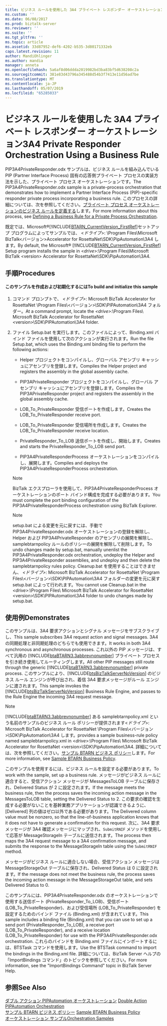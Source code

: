 ```yaml
---
title: ビジネス ルールを使用した 3A4 プライベート レスポンダー オーケストレーション |Microsoft Docs
ms.custom: ''
ms.date: 06/08/2017
ms.prod: biztalk-server
ms.reviewer: ''
ms.suite: ''
ms.tgt_pltfrm: ''
ms.topic: article
ms.assetid: 33d87952-def6-4202-b535-3d80171332eb
caps.latest.revision: 11
author: MandiOhlinger
ms.author: mandia
manager: anneta
ms.openlocfilehash: 5a6af8d06ddda2019982bd3ba83bf5d638208c2a
ms.sourcegitcommit: 381e83d43796a345488d54b3f7413e11d56ad7be
ms.translationtype: MT
ms.contentlocale: ja-JP
ms.lasthandoff: 05/07/2019
ms.locfileid: "65285033"
---
```

# <a name="3a4-private-responder-orchestration-using-a-business-rule"></a><span data-ttu-id="c156e-102">ビジネス ルールを使用した 3A4 プライベート レスポンダー オーケストレーション</span><span class="sxs-lookup"><span data-stu-id="c156e-102">3A4 Private Responder Orchestration Using a Business Rule</span></span>
<span data-ttu-id="c156e-103">PIP3A4PrivateResponder.odx サンプルは、ビジネス ルールを組み込んでいる PIP (Partner Interface Process) 固有の応答側プライベート プロセスの実装方法を示した、プライベート プロセス オーケストレーションです。</span><span class="sxs-lookup"><span data-stu-id="c156e-103">The PIP3A4PrivateResponder.odx sample is a private-process orchestration that demonstrates how to implement a Partner Interface Process (PIP)-specific responder private process incorporating a business rule.</span></span> <span data-ttu-id="c156e-104">このプロセスの詳細については、次を参照してください。[プライベート プロセス オーケストレーションのビジネス ルールを定義する](../../adapters-and-accelerators/accelerator-rosettanet/defining-a-business-rule-for-a-private-process-orchestration.md)します。</span><span class="sxs-lookup"><span data-stu-id="c156e-104">For more information about this process, see [Defining a Business Rule for a Private Process Orchestration](../../adapters-and-accelerators/accelerator-rosettanet/defining-a-business-rule-for-a-private-process-orchestration.md).</span></span>  
  
 <span data-ttu-id="c156e-105">既定では、Microsoft®[!INCLUDE[BTARN_CurrentVersion_FirstRef](../../includes/btarn-currentversion-firstref-md.md)]セットアップ プログラムによってサンプルでは、 \<*ドライブ*\>: \Program Files\Microsoft BizTalk\<バージョン\>Accelerator for RosettaNet\SDK\PipAutomation\3A4 します。</span><span class="sxs-lookup"><span data-stu-id="c156e-105">By default, the Microsoft® [!INCLUDE[BTARN_CurrentVersion_FirstRef](../../includes/btarn-currentversion-firstref-md.md)] Setup program installs the sample in \<*drive*\>:\Program Files\Microsoft BizTalk \<version\> Accelerator for RosettaNet\SDK\PipAutomation\3A4.</span></span>  
  
## <a name="procedures"></a><span data-ttu-id="c156e-106">手順</span><span class="sxs-lookup"><span data-stu-id="c156e-106">Procedures</span></span>  
  
#### <a name="to-build-and-initialize-this-sample"></a><span data-ttu-id="c156e-107">このサンプルを作成および初期化するには</span><span class="sxs-lookup"><span data-stu-id="c156e-107">To build and initialize this sample</span></span>  
  
1.  <span data-ttu-id="c156e-108">コマンド プロンプトで、 *\<ドライブ\>*: Microsoft BizTalk Accelerator for RosettaNet \Program Files\\<バージョン\>\SDK\PIPAutomation\3A4 フォルダー。</span><span class="sxs-lookup"><span data-stu-id="c156e-108">At a command prompt, locate the *\<drive\>*:\Program Files\ Microsoft BizTalk Accelerator for RosettaNet \<version\>\SDK\PIPAutomation\3A4 folder.</span></span>  
  
2.  <span data-ttu-id="c156e-109">ファイル Setup.bat を実行します。このファイルによって、Binding.xml バインド ファイルを使用して次のアクションが実行されます。</span><span class="sxs-lookup"><span data-stu-id="c156e-109">Run the file Setup.bat, which uses the Binding.xml binding file to perform the following actions:</span></span>  
  
    -   <span data-ttu-id="c156e-110">Helper プロジェクトをコンパイルし、グローバル アセンブリ キャッシュにアセンブリを登録します。</span><span class="sxs-lookup"><span data-stu-id="c156e-110">Compiles the Helper project and registers the assembly in the global assembly cache.</span></span>  
  
    -   <span data-ttu-id="c156e-111">PIP3APrivateResponder プロジェクトをコンパイルし、グローバル アセンブリ キャッシュにアセンブリを登録します。</span><span class="sxs-lookup"><span data-stu-id="c156e-111">Compiles the PIP3APrivateResponder project and registers the assembly in the global assembly cache.</span></span>  
  
    -   <span data-ttu-id="c156e-112">LOB_To_PrivateResponder 受信ポートを作成します。</span><span class="sxs-lookup"><span data-stu-id="c156e-112">Creates the LOB_To_PrivateResponder receive port.</span></span>  
  
    -   <span data-ttu-id="c156e-113">LOB_To_PrivateResponder 受信場所を作成します。</span><span class="sxs-lookup"><span data-stu-id="c156e-113">Creates the LOB_To_PrivateResponder receive location.</span></span>  
  
    -   <span data-ttu-id="c156e-114">PrivateResponder_To_LOB 送信ポートを作成し、開始します。</span><span class="sxs-lookup"><span data-stu-id="c156e-114">Creates and starts the PrivateResponder_To_LOB send port.</span></span>  
  
    -   <span data-ttu-id="c156e-115">PIP3A4PrivateResponderProcess オーケストレーションをコンパイルし、展開します。</span><span class="sxs-lookup"><span data-stu-id="c156e-115">Compiles and deploys the PIP3A4PrivateResponderProcess orchestration.</span></span>  
  
    > [!NOTE]
    >  <span data-ttu-id="c156e-116">BizTalk エクスプローラを使用して、PIP3A4PrivateResponderProcess オーケストレーションのポート バインド構成を完成する必要があります。</span><span class="sxs-lookup"><span data-stu-id="c156e-116">You must complete the port binding configuration of the PIP3A4PrivateResponderProcess orchestration using BizTalk Explorer.</span></span>  
  
    > [!NOTE]
    >  <span data-ttu-id="c156e-117">setup.bat による変更を元に戻すには、手動で PIP3A4PrivateResponder.odx オーケストレーションの登録を解除し、Helper および PIP3A4PrivateResponder のアセンブリの展開を解除し、samplebtarnpolicy ルールのポリシーの展開を解除して削除します。</span><span class="sxs-lookup"><span data-stu-id="c156e-117">To undo changes made by setup.bat, manually unenlist the PIP3A4PrivateResponder.odx orchestration, undeploy the Helper and PIP3A4PrivateResponder assemblies, and undeploy and then delete the samplebtarnpolicy rules policy.</span></span> <span data-ttu-id="c156e-118">Cleanup.bat を使用することはできません、 *\<ドライブ\>*: Microsoft BizTalk Accelerator for RosettaNet \Program Files\\<バージョン\>\SDK\PIPAutomation\3A4 フォルダーの変更を元に戻すsetup.bat によって行われます。</span><span class="sxs-lookup"><span data-stu-id="c156e-118">You cannot use Cleanup.bat in the *\<drive\>*:\Program Files\ Microsoft BizTalk Accelerator for RosettaNet \<version\>\SDK\PIPAutomation\3A4 folder to undo changes made by setup.bat.</span></span>  
  
## <a name="demonstrates"></a><span data-ttu-id="c156e-119">使用例</span><span class="sxs-lookup"><span data-stu-id="c156e-119">Demonstrates</span></span>  
 <span data-ttu-id="c156e-120">このサンプルは、3A4 要求アクションとシグナル メッセージをサブスクライブし、</span><span class="sxs-lookup"><span data-stu-id="c156e-120">This sample subscribes 3A4 request action and signal messages.</span></span> <span data-ttu-id="c156e-121">3A4 の同期処理と非同期処理のどちらでも使用できます。</span><span class="sxs-lookup"><span data-stu-id="c156e-121">It works in both 3A4 synchronous and asynchronous processes.</span></span> <span data-ttu-id="c156e-122">これ以外の PIP メッセージは、すべて汎用の [!INCLUDE[btaBTARN3.3abbrevnonumber](../../includes/btabtarn3-3abbrevnonumber-md.md)] プライベート プロセスを引き続き使用してルーティングします。</span><span class="sxs-lookup"><span data-stu-id="c156e-122">All other PIP messages still route through the generic [!INCLUDE[btaBTARN3.3abbrevnonumber](../../includes/btabtarn3-3abbrevnonumber-md.md)] private process.</span></span> <span data-ttu-id="c156e-123">このサンプルにより、[!INCLUDE[btsBizTalkServerNoVersion](../../includes/btsbiztalkservernoversion-md.md)] のビジネス ルール エンジンが呼び出され、着信 3A4 要求メッセージがルール エンジンに渡されます。</span><span class="sxs-lookup"><span data-stu-id="c156e-123">This sample invokes the [!INCLUDE[btsBizTalkServerNoVersion](../../includes/btsbiztalkservernoversion-md.md)] Business Rule Engine, and passes to the Rule Engine the incoming 3A4 request message.</span></span>  
  
> [!NOTE]
>  [!INCLUDE[btaBTARN3.3abbrevnonumber](../../includes/btabtarn3-3abbrevnonumber-md.md)] <span data-ttu-id="c156e-124">ある samplebtarnpolicy.xml という名前のサンプルのビジネス ルール ポリシーが提供されます\<*ドライブ*\>: Microsoft BizTalk Accelerator for RosettaNet \Program Files\\<バージョン\>\SDK\PipAutomation\3A4 します。</span><span class="sxs-lookup"><span data-stu-id="c156e-124">provides a sample business-rule policy named samplebtarnpolicy.xml in \<*drive*\>:\Program Files\ Microsoft BizTalk Accelerator for RosettaNet \<version\>\SDK\PipAutomation\3A4.</span></span> <span data-ttu-id="c156e-125">詳細については、次を参照してください。[サンプル BTARN ビジネス ポリシー](../../adapters-and-accelerators/accelerator-rosettanet/sample-btarn-business-policy.md)します。</span><span class="sxs-lookup"><span data-stu-id="c156e-125">For more information, see [Sample BTARN Business Policy](../../adapters-and-accelerators/accelerator-rosettanet/sample-btarn-business-policy.md).</span></span>  
  
 <span data-ttu-id="c156e-126">このサンプルを使用するには、ビジネス ルールを設定する必要があります。</span><span class="sxs-lookup"><span data-stu-id="c156e-126">To work with the sample, set up a business rule.</span></span> <span data-ttu-id="c156e-127">メッセージがビジネス ルールに適合すると、受信アクション メッセージが MessagesToLOB テーブルに保存され、Delivered Status が 2 に設定されます。</span><span class="sxs-lookup"><span data-stu-id="c156e-127">If the message meets the business rule, then the process saves the incoming action message in the MessagesToLOB table, setting the Delivered Status to 2.</span></span> <span data-ttu-id="c156e-128">この要求の確認を生成する必要がないことを基幹業務アプリケーションが認識できるように、[Delivered] 列の値はゼロ以外である必要があります。</span><span class="sxs-lookup"><span data-stu-id="c156e-128">The Delivered column value must be nonzero, so that the line-of-business application knows that it does not have to generate a confirmation for this request.</span></span> <span data-ttu-id="c156e-129">次に、3A4 要求メッセージが 3A4 確認メッセージにマップされ、`SubmitRNIF` メソッドを使用して応答が MessageStorageIn テーブルに送信されます。</span><span class="sxs-lookup"><span data-stu-id="c156e-129">The process then maps the 3A4 request message to a 3A4 confirmation message, and submits the response to the MessageStorageIn table using the `SubmitRNIF` method.</span></span>  
  
 <span data-ttu-id="c156e-130">メッセージがビジネス ルールに適合しない場合、受信アクション メッセージは MessageStorageOut テーブルに保存され、Delivered Status は 0 に設定されます。</span><span class="sxs-lookup"><span data-stu-id="c156e-130">If the message does not meet the business rule, the process saves the incoming action message in the MessageStorageOut table, and sets Delivered Status to 0.</span></span>  
  
 <span data-ttu-id="c156e-131">このサンプルには、PIP3A4PrivateResponder.odx のオーケストレーションで使用する送信ポート (PrivateResponder_To_LOB)、受信ポート (LOB_To_PrivateResponder)、および受信場所 (LOB_To_PrivateResponder) を設定するためのバインド ファイル (Binding.xml) が含まれています。</span><span class="sxs-lookup"><span data-stu-id="c156e-131">This sample includes a binding file (Binding.xml) that you can use to set up a send port (PrivateResponder_To_LOB), a receive port (LOB_To_PrivateResponder), and a receive location (LOB_To_PrivateResponder) for use with the PIP3A4PrivateResponder.odx orchestration.</span></span> <span data-ttu-id="c156e-132">これらのバインドを Binding.xml ファイルにインポートするには、BTSTask コマンドを使用します。</span><span class="sxs-lookup"><span data-stu-id="c156e-132">Use the BTSTask command to import the bindings in the Binding.xml file.</span></span> <span data-ttu-id="c156e-133">詳細については、BizTalk Server ヘルプの「ImportBindings コマンド」のトピックを参照してください。</span><span class="sxs-lookup"><span data-stu-id="c156e-133">For more information, see the "ImportBindings Command" topic in BizTalk Server Help.</span></span>  
  
## <a name="see-also"></a><span data-ttu-id="c156e-134">参照</span><span class="sxs-lookup"><span data-stu-id="c156e-134">See Also</span></span>  
 <span data-ttu-id="c156e-135">[ダブル アクション PIPAutomation オーケストレーション](../../adapters-and-accelerators/accelerator-rosettanet/double-action-pipautomation-orchestration.md) </span><span class="sxs-lookup"><span data-stu-id="c156e-135">[Double Action PIPAutomation Orchestration](../../adapters-and-accelerators/accelerator-rosettanet/double-action-pipautomation-orchestration.md) </span></span>  
 <span data-ttu-id="c156e-136">[サンプル BTARN ビジネス ポリシー](../../adapters-and-accelerators/accelerator-rosettanet/sample-btarn-business-policy.md) </span><span class="sxs-lookup"><span data-stu-id="c156e-136">[Sample BTARN Business Policy](../../adapters-and-accelerators/accelerator-rosettanet/sample-btarn-business-policy.md) </span></span>  
 [<span data-ttu-id="c156e-137">オーケストレーション サンプル</span><span class="sxs-lookup"><span data-stu-id="c156e-137">Orchestration Samples</span></span>](../../adapters-and-accelerators/accelerator-rosettanet/orchestration-samples.md)